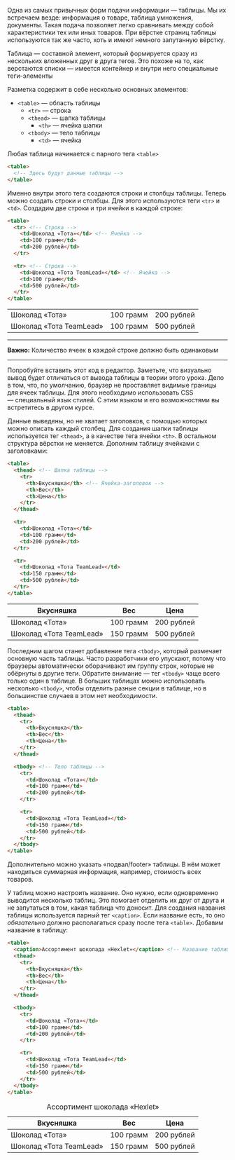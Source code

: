 
Одна из самых привычных форм подачи информации — таблицы. Мы их встречаем везде: информация о товаре, таблица умножения, документы. Такая подача позволяет легко сравнивать между собой характеристики тех или иных товаров. При вёрстке страниц таблицы используются так же часто, хоть и имеют немного запутанную вёрстку.

Таблица — составной элемент, который формируется сразу из нескольких вложенных друг в друга тегов. Это похоже на то, как верстаются списки — имеется контейнер и внутри него специальные теги-элементы

Разметка содержит в себе несколько основных элементов:

* `<table>` — область таблицы
  * `<tr>` — строка
  * `<thead>` — шапка таблицы
    * `<th>` — ячейка шапки
  * `<tbody>` — тело таблицы
    * `<td>` — ячейка

Любая таблица начинается с парного тега `<table>`

```html
<table>
  <!-- Здесь будут данные таблицы -->
</table>
```

Именно внутри этого тега создаются строки и столбцы таблицы. Теперь можно создать строки и столбцы. Для этого используются теги `<tr>` и `<td>`. Создадим две строки и три ячейки в каждой строке:

```html
<table>
  <tr> <!-- Строка -->
    <td>Шоколад «Тота»</td> <!-- Ячейка -->
    <td>100 грамм</td>
    <td>200 рублей</td>
  </tr>

  <tr> <!-- Строка -->
    <td>Шоколад «Тота TeamLead»</td> <!-- Ячейка -->
    <td>100 грамм</td>
    <td>500 рублей</td>
  </tr>
</table>
```

<div class="hexlet-basics-example my-3">
  <table class="table-bordered m-0 w-100">
    <tr> <!-- Строка -->
      <td>Шоколад «Тота»</td> <!-- Ячейка -->
      <td>100 грамм</td>
      <td>200 рублей</td>
    </tr>
    <tr> <!-- Строка -->
      <td>Шоколад «Тота TeamLead»</td> <!-- Ячейка -->
      <td>100 грамм</td>
      <td>500 рублей</td>
    </tr>
  </table>
</div>

---

**Важно:** Количество ячеек в каждой строке должно быть одинаковым

---

Попробуйте вставить этот код в редактор. Заметьте, что визуально вывод будет отличаться от вывода таблицы в теории этого урока. Дело в том, что, по умолчанию, браузер не проставляет видимые границы для ячеек таблицы. Для этого необходимо использовать CSS — специальный язык стилей. С этим языком и его возможностями вы встретитесь в другом курсе.

Данные выведены, но не хватает заголовков, с помощью которых можно описать каждый столбец. Для создания шапки таблицы используется тег `<thead>`, а в качестве тега ячейки `<th>`. В остальном структура вёрстки не меняется. Дополним таблицу ячейками с заголовками:

```html
<table>
  <thead> <!-- Шапка таблицы -->
    <tr>
      <th>Вкусняшка</th> <!-- Ячейка-заголовок -->
      <th>Вес</th>
      <th>Цена</th>
    </tr>
  </thead>

  <tr>
    <td>Шоколад «Тота»</td>
    <td>100 грамм</td>
    <td>200 рублей</td>
  </tr>

  <tr>
    <td>Шоколад «Тота TeamLead»</td>
    <td>150 грамм</td>
    <td>500 рублей</td>
  </tr>
</table>
```

<div class="hexlet-basics-example my-3">
  <table class="table-bordered m-0">
    <thead> <!-- Шапка таблицы -->
      <tr>
        <th>Вкусняшка</th> <!-- Ячейка-заголовок -->
        <th>Вес</th>
        <th>Цена</th>
      </tr>
    </thead>
    <tr>
      <td>Шоколад «Тота»</td>
      <td>100 грамм</td>
      <td>200 рублей</td>
    </tr>
    <tr>
      <td>Шоколад «Тота TeamLead»</td>
      <td>150 грамм</td>
      <td>500 рублей</td>
    </tr>
  </table>
</div>

Последним шагом станет добавление тега `<tbody>`, который размечает основную часть таблицы. Часто разработчики его упускают, потому что браузеры автоматически оборачивают им группу строк, которые не обёрнуты в другие теги. Обратите внимание — тег `<tbody>` чаще всего только один в таблице. В больших таблицах можно использовать несколько `<tbody>`, чтобы отделить разные секции в таблице, но в большинстве случаев в этом нет необходимости.

```html
<table>
  <thead>
    <tr>
      <th>Вкусняшка</th>
      <th>Вес</th>
      <th>Цена</th>
    </tr>
  </thead>

  <tbody> <!-- Тело таблицы -->
    <tr>
      <td>Шоколад «Тота»</td>
      <td>100 грамм</td>
      <td>200 рублей</td>
    </tr>

    <tr>
      <td>Шоколад «Тота TeamLead»</td>
      <td>150 грамм</td>
      <td>500 рублей</td>
    </tr>
  </tbody>
</table>
```

Дополнительно можно указать «подвал/footer» таблицы. В нём может находиться суммарная информация, например, стоимость всех товаров.

У таблиц можно настроить название. Оно нужно, если одновременно выводится несколько таблиц. Это помогает отделить их друг от друга и не запутаться в том, какая таблица что доносит. Для создания названия таблицы используется парный тег `<caption>`. Если название есть, то оно _обязательно_ должно располагаться сразу после тега `<table>`. Добавим название в таблицу:


```html
<table>
  <caption>Ассортимент шоколада «Hexlet»</caption> <!-- Название таблицы -->
  <thead>
    <tr>
      <th>Вкусняшка</th>
      <th>Вес</th>
      <th>Цена</th>
    </tr>
  </thead>

  <tbody>
    <tr>
      <td>Шоколад «Тота»</td>
      <td>100 грамм</td>
      <td>200 рублей</td>
    </tr>

    <tr>
      <td>Шоколад «Тота TeamLead»</td>
      <td>150 грамм</td>
      <td>500 рублей</td>
    </tr>
  </tbody>
</table>
```

<div class="hexlet-basics-example my-3">
  <table class="table-bordered m-0">
    <caption>Ассортимент шоколада «Hexlet»</caption> <!-- Название таблицы -->
    <thead>
      <tr>
        <th>Вкусняшка</th>
        <th>Вес</th>
        <th>Цена</th>
      </tr>
    </thead>
    <tbody>
      <tr>
        <td>Шоколад «Тота»</td>
        <td>100 грамм</td>
        <td>200 рублей</td>
      </tr>
      <tr>
        <td>Шоколад «Тота TeamLead»</td>
        <td>150 грамм</td>
        <td>500 рублей</td>
      </tr>
    </tbody>
  </table>
</div>
